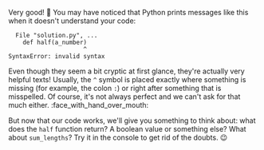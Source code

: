 Very good! 🤬 You may have noticed that Python prints messages like this when it doesn't understand your code:

```
  File "solution.py", ...
	def half(a_number)
                     ^
SyntaxError: invalid syntax
```

Even though they seem a bit cryptic at first glance, they're actually very helpful texts! Usually, the `^` symbol is placed exactly where something is missing (for example, the colon `:`) or right after something that is misspelled. Of course, it's not always perfect and we can't ask for that much either. :face_with_hand_over_mouth:

But now that our code works, we'll give you something to think about: what does the `half` function return? A boolean value or something else? What about `sum_lengths`? Try it in the console to get rid of the doubts. :wink: